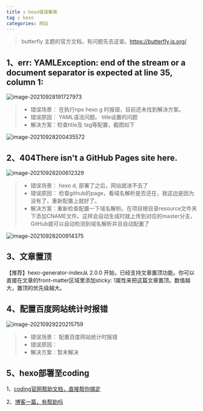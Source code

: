 ```yaml
---
title : hexo错误集锦
tag : hexo
categories: 网站
---
```


> butterfly 主题的官方文档，有问题先去这查。https://butterfly.js.org/

## 1、err: YAMLException: end of the stream or a document separator is expected at line 35, column 1:

![image-20210928191727973](https://tva1.sinaimg.cn/large/008i3skNgy1guwk51d2ygj61jc0jo44602.jpg)

> - 错误场景：  在执行npx hexo g 时报错，目前还未找到解决方案。
> - 错误原因： YAML语法问题。 title设置的问题
> - 解决方案：检查title及 tag等配置，截图如下

![image-20210928200435572](https://tva1.sinaimg.cn/large/008i3skNgy1guwli180ytj60ro072glp02.jpg)

## 2、404There isn't a GitHub Pages site here.

![image-20210928200612329](https://tva1.sinaimg.cn/large/008i3skNgy1guwljphyo4j62r80scn0d02.jpg)

> - 错误场景：  hexo d,  部署了之后，网站就进不去了
> - 错误原因： 检查github的page，看域名解析是否还在，我这边是因为没有了，重新配置上就好了。
> - 解决方案：重新检查配置一下域名解析。在项目根目录resource文件夹下添加CNAME文件。这样会自动生成时就上传到对应的master分支，GitHub就可以自动检测到域名解析并且自动配置了

![image-20210928200914375](https://tva1.sinaimg.cn/large/008i3skNgy1guwlmvksgwj61xs0u0te802.jpg)



## 3、文章置顶

【推荐】hexo-generator-index从 2.0.0 开始，已经支持文章置顶功能。你可以直接在文章的front-matter区域里添加sticky: 1属性来把这篇文章置顶。数值越大，置顶的优先级越大。





## 4、配置百度网站统计时报错

![image-20210929220215759](https://tva1.sinaimg.cn/large/008i3skNgy1guxuitbtnbj61pp0u0dni02.jpg)

> - 错误场景：  配置百度网站统计时报错
> - 错误原因： 
> - 解决方案：暂未解决



## 5、hexo部署至coding

1、[coding官网帮助文档，直接帮你搞定](https://help.coding.net/docs/pages/practice/hexo.html)

2、[博客一篇，有帮助吗](https://blog.csdn.net/qq_43194368/article/details/105128634?ops_request_misc=%257B%2522request%255Fid%2522%253A%2522163293481416780261939178%2522%252C%2522scm%2522%253A%252220140713.130102334..%2522%257D&request_id=163293481416780261939178&biz_id=0&utm_medium=distribute.pc_search_result.none-task-blog-2~all~sobaiduend~default-1-105128634.first_rank_v2_pc_rank_v29&utm_term=hexo+github+coding%E5%8F%8C%E7%BA%BF%E9%83%A8%E7%BD%B2&spm=1018.2226.3001.4187)


